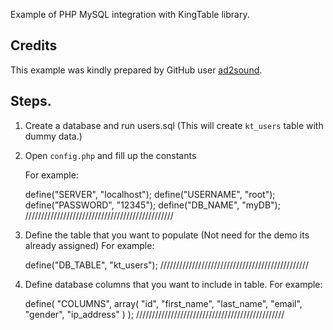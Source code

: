 Example of PHP MySQL integration with KingTable library.

## Credits
This example was kindly prepared by GitHub user [ad2sound](https://github.com/hadiarakos).

## Steps.

1. Create a database and run users.sql (This will create `kt_users` table with dummy data.)
2. Open `config.php` and fill up the constants

    For example: 

    define("SERVER", "localhost");
    define("USERNAME", "root");
    define("PASSWORD", "12345");
    define("DB_NAME", "myDB");
    ///////////////////////////////////////////////

3. Define the table that you want to populate (Not need for the demo its already assigned)
    For example:

    define("DB_TABLE", "kt_users");
    ///////////////////////////////////////////////

4. Define database columns that you want to include in table.
    For example:

    define(
        "COLUMNS",
        array(
            "id",
            "first_name",
            "last_name",
            "email",
            "gender",
            "ip_address"
        )
    );
    ///////////////////////////////////////////////
